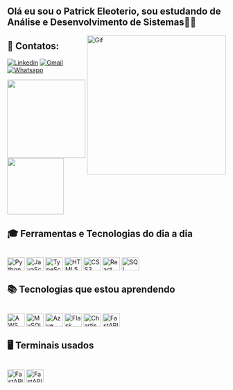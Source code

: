 ## Olá eu sou o Patrick Eleoterio, sou estudando de Análise e Desenvolvimento de Sistemas👋🏻

<img align="right" alt="Gif" height="320" src="https://media.giphy.com/media/qgQUggAC3Pfv687qPC/giphy.gif">

## 📩 Contatos:
[![Linkedin](https://img.shields.io/badge/LinkedIn-0077B5?style=for-the-badge&logo=linkedin&logoColor=white)](https://www.linkedin.com/in/patrickeleoterio/) 
[![Gmail](https://img.shields.io/badge/Gmail-D14836?style=for-the-badge&logo=gmail&logoColor=white)](patrick.eleoterio@hotmail.com)
[![Whatsapp](https://img.shields.io/badge/WhatsApp-25D366?style=for-the-badge&logo=whatsapp&logoColor=white)](https://api.whatsapp.com/send?phone=5521999876613)
 

<div>
<img height="180em" src="https://github-readme-stats.vercel.app/api?username=Eleoteriop&show_icons=true&theme=transparent">
<img height="130em" src="https://github-readme-stats.vercel.app/api/top-langs?username=Eleoteriop&layout=compact&langs_count=8&card_width=220"/>
</div>

## 🎓 Ferramentas e Tecnologias do dia a dia
<div style="display: inline_block"><br/>
<img align="center" alt="Python" height="30" width="40" src="https://cdn.jsdelivr.net/gh/devicons/devicon@latest/icons/python/python-original.svg" />
<img align="center" alt="JavaScript" height="30" width="40" src="https://cdn.jsdelivr.net/gh/devicons/devicon@latest/icons/javascript/javascript-original.svg" /> 
<img align="center" alt="TypeScript" height="30" width="40" src="https://cdn.jsdelivr.net/gh/devicons/devicon@latest/icons/typescript/typescript-original.svg" />      
<img align="center" alt="HTML5" height="30" width="40" src="https://cdn.jsdelivr.net/gh/devicons/devicon@latest/icons/html5/html5-original.svg" />       
<img align="center" alt="CSS3" height="30" width="40" src="https://cdn.jsdelivr.net/gh/devicons/devicon@latest/icons/css3/css3-original.svg" />     
<img align="center" alt="React" height="30" width="40" src="https://cdn.jsdelivr.net/gh/devicons/devicon@latest/icons/react/react-original.svg" />    
<img align="center" alt="SQL Server" height="30" width="40" src="https://cdn.jsdelivr.net/gh/devicons/devicon@latest/icons/microsoftsqlserver/microsoftsqlserver-original.svg" />
          
          


## 📚 Tecnologias que estou aprendendo

<div style="display: inline_block"><br/>
  
<img align="center" alt="AWS" height="30" width="40" src="https://cdn.jsdelivr.net/gh/devicons/devicon@latest/icons/amazonwebservices/amazonwebservices-original-wordmark.svg" />          
<img align="center" alt="MySQL" height="30" width="40" src="https://cdn.jsdelivr.net/gh/devicons/devicon@latest/icons/mysql/mysql-original.svg" />
<img align="center" alt="Azue" height="30" width="40" src="https://cdn.jsdelivr.net/gh/devicons/devicon@latest/icons/azure/azure-original.svg" />          
<img align="center" alt="Flask" height="30" width="40" src="https://cdn.jsdelivr.net/gh/devicons/devicon@latest/icons/flask/flask-original.svg" />          
<img align="center" alt="Chartjs" height="30" width="40" src="https://cdn.jsdelivr.net/gh/devicons/devicon@latest/icons/chartjs/chartjs-original.svg" />          
<img align="center" alt="FastAPI" height="30" width="40" src="https://cdn.jsdelivr.net/gh/devicons/devicon@latest/icons/fastapi/fastapi-original.svg" />
          

## 🖥️ Terminais usados 
<div style="display: inline_block"><br/>
<img align="center" alt="FastAPI" height="30" width="40" src="https://cdn.jsdelivr.net/gh/devicons/devicon@latest/icons/vscode/vscode-original.svg" />
<img align="center" alt="FastAPI" height="30" width="40" src="https://cdn.jsdelivr.net/gh/devicons/devicon@latest/icons/git/git-original.svg" />
          
</div><br/>
